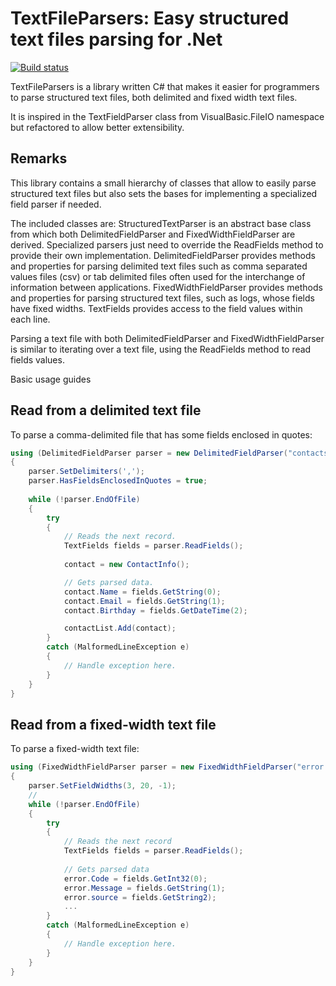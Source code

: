 TextFileParsers: Easy structured text files parsing for .Net
=================================

[![Build status](https://ci.appveyor.com/api/projects/status/a508csmcqojivk8r?svg=true)](https://ci.appveyor.com/project/fomenta/textfileparsers)

TextFileParsers is a library written C# that makes it easier for programmers to parse structured text files, both delimited and fixed width text files.

It is inspired in the TextFieldParser class from VisualBasic.FileIO namespace but refactored to allow better extensibility.

Remarks
--------

This library contains a small hierarchy of classes that allow to easily parse structured text files but also sets the bases for implementing a specialized field parser if needed.

The included classes are:
StructuredTextParser is an abstract base class from which both DelimitedFieldParser and FixedWidthFieldParser are derived. Specialized parsers just need to override the ReadFields method to provide their own implementation.
DelimitedFieldParser provides methods and properties for parsing delimited text files such as comma separated values files (csv) or tab delimited files often used for the interchange of information between applications.
FixedWidthFieldParser provides methods and properties for parsing structured text files, such as logs, whose fields have fixed widths.
TextFields provides access to the field values within each line.

Parsing a text file with both DelimitedFieldParser and FixedWidthFieldParser is similar to iterating over a text file, using the ReadFields method to read fields values.

Basic usage guides

Read from a delimited text file
--------

To parse a comma-delimited file that has some fields enclosed in quotes:

```C#
using (DelimitedFieldParser parser = new DelimitedFieldParser("contacts.csv"))
{
	parser.SetDelimiters(',');
	parser.HasFieldsEnclosedInQuotes = true;
	
	while (!parser.EndOfFile)
	{
		try
		{
			// Reads the next record.
			TextFields fields = parser.ReadFields();
			
			contact = new ContactInfo();

			// Gets parsed data.
			contact.Name = fields.GetString(0);
			contact.Email = fields.GetString(1);
			contact.Birthday = fields.GetDateTime(2);

			contactList.Add(contact);
		}
		catch (MalformedLineException e)
		{
			// Handle exception here.
		}
	}
}
```

Read from a fixed-width text file
--------

To parse a fixed-width text file:

```C#
using (FixedWidthFieldParser parser = new FixedWidthFieldParser("error.log"))
{
	parser.SetFieldWidths(3, 20, -1);
	//
	while (!parser.EndOfFile)
	{
		try
		{
			// Reads the next record
			TextFields fields = parser.ReadFields();
			
			// Gets parsed data
			error.Code = fields.GetInt32(0);
			error.Message = fields.GetString(1);
			error.source = fields.GetString2);
			...
		}
		catch (MalformedLineException e)
		{
			// Handle exception here.
		}
	}
}
```
